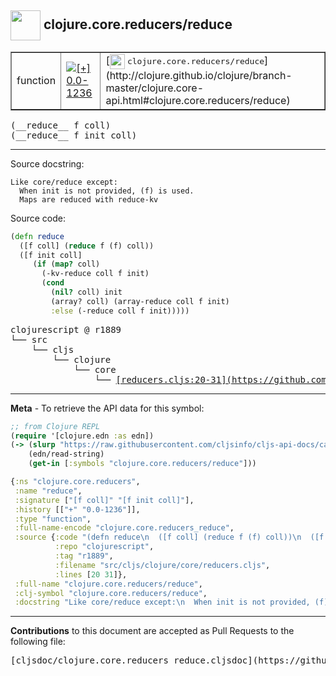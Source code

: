 ## <img width="48px" valign="middle" src="http://i.imgur.com/Hi20huC.png"> clojure.core.reducers/reduce

 <table border="1">
<tr>

<td>function</td>
<td><a href="https://github.com/cljsinfo/cljs-api-docs/tree/0.0-1236"><img valign="middle" alt="[+] 0.0-1236" src="https://img.shields.io/badge/+-0.0--1236-lightgrey.svg"></a> </td>
<td>
[<img height="24px" valign="middle" src="http://i.imgur.com/1GjPKvB.png"> <samp>clojure.core.reducers/reduce</samp>](http://clojure.github.io/clojure/branch-master/clojure.core-api.html#clojure.core.reducers/reduce)
</td>
</tr>
</table>

 <samp>
(__reduce__ f coll)<br>
</samp>
 <samp>
(__reduce__ f init coll)<br>
</samp>

---




Source docstring:

```
Like core/reduce except:
  When init is not provided, (f) is used.
  Maps are reduced with reduce-kv
```

Source code:

```clj
(defn reduce
  ([f coll] (reduce f (f) coll))
  ([f init coll]
     (if (map? coll)
       (-kv-reduce coll f init)
       (cond
         (nil? coll) init
         (array? coll) (array-reduce coll f init)
         :else (-reduce coll f init)))))
```

 <pre>
clojurescript @ r1889
└── src
    └── cljs
        └── clojure
            └── core
                └── <ins>[reducers.cljs:20-31](https://github.com/clojure/clojurescript/blob/r1889/src/cljs/clojure/core/reducers.cljs#L20-L31)</ins>
</pre>


---

__Meta__ - To retrieve the API data for this symbol:

```clj
;; from Clojure REPL
(require '[clojure.edn :as edn])
(-> (slurp "https://raw.githubusercontent.com/cljsinfo/cljs-api-docs/catalog/cljs-api.edn")
    (edn/read-string)
    (get-in [:symbols "clojure.core.reducers/reduce"]))
```

```clj
{:ns "clojure.core.reducers",
 :name "reduce",
 :signature ["[f coll]" "[f init coll]"],
 :history [["+" "0.0-1236"]],
 :type "function",
 :full-name-encode "clojure.core.reducers_reduce",
 :source {:code "(defn reduce\n  ([f coll] (reduce f (f) coll))\n  ([f init coll]\n     (if (map? coll)\n       (-kv-reduce coll f init)\n       (cond\n         (nil? coll) init\n         (array? coll) (array-reduce coll f init)\n         :else (-reduce coll f init)))))",
          :repo "clojurescript",
          :tag "r1889",
          :filename "src/cljs/clojure/core/reducers.cljs",
          :lines [20 31]},
 :full-name "clojure.core.reducers/reduce",
 :clj-symbol "clojure.core.reducers/reduce",
 :docstring "Like core/reduce except:\n  When init is not provided, (f) is used.\n  Maps are reduced with reduce-kv"}

```

---

__Contributions__ to this document are accepted as Pull Requests to the following file:

 <pre>
[cljsdoc/clojure.core.reducers_reduce.cljsdoc](https://github.com/cljsinfo/cljs-api-docs/blob/master/cljsdoc/clojure.core.reducers_reduce.cljsdoc)
</pre>

